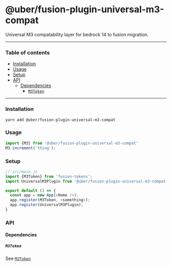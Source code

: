 # @uber/fusion-plugin-universal-m3-compat

Universal M3 compatability layer for bedrock 14 to fusion migration.

--- 

### Table of contents

* [Installation](#installation)
* [Usage](#usage)
* [Setup](#setup)
* [API](#api)
  * [Dependencies](#dependencies)
    * [`M3Token`](#m3token)

---

### Installation

```
yarn add @uber/fusion-plugin-universal-m3-compat
```

### Usage

```js
import {M3} from '@uber/fusion-plugin-universal-m3-compat'
M3.increment('thing');
```

### Setup 

```js
// src/main.js
import {M3Token} from 'fusion-tokens';
import UniversalM3Plugin from '@uber/fusion-plugin-universal-m3-compat'

export default () => {
  const app = new App(<Home />);
  app.register(M3Token, <something>);
  app.register(UniversalM3Plugin);
}
```

### API

#### Dependencies

##### `M3Token`

See [`M3Token`](https://engdocs.uberinternal.com/web/api/uber-fusion-plugin-m3)
